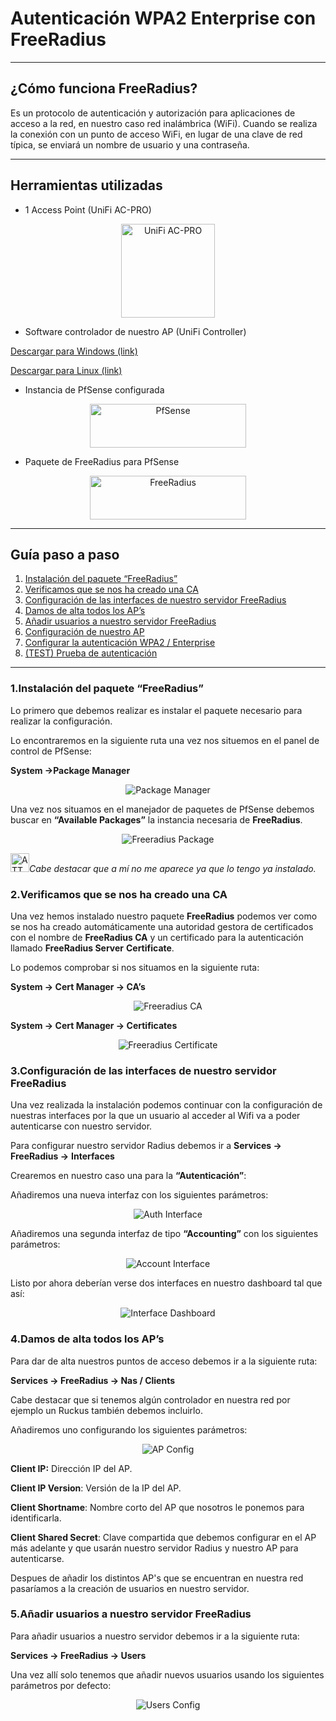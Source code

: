# Autenticación WPA2 Enterprise con FreeRadius

---

## ¿Cómo funciona FreeRadius?

Es un protocolo de autenticación y autorización para aplicaciones de acceso a la red, en nuestro caso red inalámbrica (WiFi). Cuando se realiza la conexión con un punto de acceso WiFi, en lugar de una clave de red típica, se enviará un nombre de usuario y una contraseña. 

---

## Herramientas utilizadas

* 1 Access Point (UniFi AC-PRO)

<p align="center"><img src="https://cdn.shopify.com/s/files/1/0019/7518/9613/products/UAP-AC-PRO_grande.png?v=1616583501" alt="UniFi AC-PRO" width="150" height="150"></p>

* Software controlador de nuestro AP (UniFi Controller)

<a href="https://www.ui.com/download/unifi/#" class="button">Descargar para Windows (link)</a>

<a href="https://www.ui.com/download/unifi/#" class="button">Descargar para Linux (link)</a>

* Instancia de PfSense configurada

<p align="center"><img src="https://upload.wikimedia.org/wikipedia/commons/thumb/b/b9/PfSense_logo.png/1200px-PfSense_logo.png" alt="PfSense" width="250" height="70"></p>

* Paquete de FreeRadius para PfSense

<p align="center"><img src="https://upload.wikimedia.org/wikipedia/commons/thumb/5/5b/Freeradius_logo.svg/2560px-Freeradius_logo.svg.png" alt="FreeRadius" width="250" height="70"></p>

---

## Guía paso a paso

1. [Instalación del paquete “FreeRadius”](#freeradius-install)
2. [Verificamos que se nos ha creado una CA](#freeradius-ca)
3. [Configuración de las interfaces de nuestro servidor FreeRadius](#freeradius-interfaces)
4. [Damos de alta todos los AP’s](#freeradius-ap)
5. [Añadir usuarios a nuestro servidor FreeRadius](#freeradius-users)
6. [Configuración de nuestro AP](#freeradius-ap-config)
7. [Configurar la autenticación WPA2 / Enterprise](#freeradius-wpa2)
8. [(TEST) Prueba de autenticación](#freeradius-test)

---

### 1.Instalación del paquete “FreeRadius” <a name="freeradius-install"></a>

Lo primero que debemos realizar es instalar el paquete necesario para realizar la
configuración.

Lo encontraremos en la siguiente ruta una vez nos situemos en el panel de control de
PfSense:

**System →Package Manager**

<p align="center"><img src="https://github.com/demontaim/WPA2-ENTERPRISE-CON-FREERADIUS/blob/main/img/packagemanager.png?raw=true" alt="Package Manager"></p>

Una vez nos situamos en el manejador de paquetes de PfSense debemos buscar en
**“Available Packages”** la instancia necesaria de **FreeRadius**.

<p align="center"><img src="https://github.com/demontaim/WPA2-ENTERPRISE-CON-FREERADIUS/blob/main/img/packagemanager.png?raw=true" alt="Freeradius Package"></p>

<p align="left"><img src="https://www.svgrepo.com/show/178970/eye-medical.svg" alt="ATTENTION PLEASE" width="30px" height="30px"><em>Cabe destacar que a mí no me aparece ya que lo tengo ya instalado.</em></p>

### 2.Verificamos que se nos ha creado una CA <a name="freeradius-ca"></a>

Una vez hemos instalado nuestro paquete **FreeRadius** podemos ver como se nos ha
creado automáticamente una autoridad gestora de certificados con el nombre de
**FreeRadius CA** y un certificado para la autenticación llamado **FreeRadius Server**
**Certificate**.

Lo podemos comprobar si nos situamos en la siguiente ruta:

**System → Cert Manager → CA’s**

<p align="center"><img src="https://github.com/demontaim/WPA2-ENTERPRISE-CON-FREERADIUS/blob/main/img/freeradius_ca.jpg" alt="Freeradius CA"></p>

**System → Cert Manager → Certificates**

<p align="center"><img src="https://github.com/demontaim/WPA2-ENTERPRISE-CON-FREERADIUS/blob/main/img/freeradius_cert.png" alt="Freeradius Certificate"></p>

### 3.Configuración de las interfaces de nuestro servidor FreeRadius <a name="freeradius-interfaces"></a>

Una vez realizada la instalación podemos continuar con la configuración de nuestras
interfaces por la que un usuario al acceder al Wifi va a poder autenticarse con nuestro
servidor.

Para configurar nuestro servidor Radius debemos ir a **Services → FreeRadius →**
**Interfaces**

Crearemos en nuestro caso una para la **“Autenticación”**:

Añadiremos una nueva interfaz con los siguientes parámetros:

<p align="center"><img src="https://github.com/demontaim/WPA2-ENTERPRISE-CON-FREERADIUS/blob/main/img/auth_interface.png" alt="Auth Interface"></p>

Añadiremos una segunda interfaz de tipo **“Accounting”** con los siguientes parámetros:

<p align="center"><img src="https://github.com/demontaim/WPA2-ENTERPRISE-CON-FREERADIUS/blob/main/img/accounting.png?raw=true" alt="Account Interface"></p>

Listo por ahora deberían verse dos interfaces en nuestro dashboard tal que así:

<p align="center"><img src="https://github.com/demontaim/WPA2-ENTERPRISE-CON-FREERADIUS/blob/main/img/dashboard_interface.png?raw=true" alt="Interface Dashboard "></p>

### 4.Damos de alta todos los AP’s <a name="freeradius-ap"></a>

Para dar de alta nuestros puntos de acceso debemos ir a la siguiente ruta:

**Services → FreeRadius → Nas / Clients**

Cabe destacar que si tenemos algún controlador en nuestra red por ejemplo un Ruckus
también debemos incluirlo.

Añadiremos uno configurando los siguientes parámetros:

<p align="center"><img src="https://github.com/demontaim/WPA2-ENTERPRISE-CON-FREERADIUS/blob/main/img/apconfig.png" alt="AP Config"></p>

**Client IP:** Dirección IP del AP.

**Client IP Version**: Versión de la IP del AP.

**Client Shortname**: Nombre corto del AP que nosotros le ponemos para identificarla.

**Client Shared Secret**: Clave compartida que debemos configurar en el AP más adelante y que usarán nuestro servidor Radius y nuestro AP para autenticarse.

Despues de añadir los distintos AP's que se encuentran en nuestra red pasaríamos a la creación de usuarios en nuestro servidor.

### 5.Añadir usuarios a nuestro servidor FreeRadius <a name="freeradius-users"></a>

Para añadir usuarios a nuestro servidor debemos ir a la siguiente ruta:

**Services → FreeRadius → Users**

Una vez allí solo tenemos que añadir nuevos usuarios usando los siguientes parámetros por
defecto:

<p align="center"><img src="https://github.com/demontaim/WPA2-ENTERPRISE-CON-FREERADIUS/blob/main/img/users_config.png?raw=true" alt="Users Config"></p>